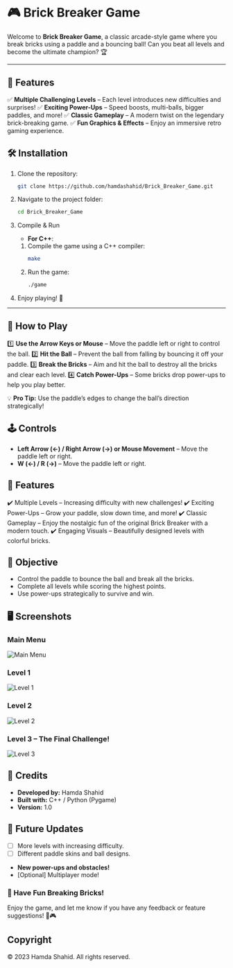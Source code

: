 # 🎮 Brick Breaker Game

Welcome to **Brick Breaker Game**, a classic arcade-style game where you break bricks using a paddle and a bouncing ball! Can you beat all levels and become the ultimate champion? 🏆

---

## 🚀 Features
✅ **Multiple Challenging Levels** – Each level introduces new difficulties and surprises!
✅ **Exciting Power-Ups** – Speed boosts, multi-balls, bigger paddles, and more!
✅ **Classic Gameplay** – A modern twist on the legendary brick-breaking game.
✅ **Fun Graphics & Effects** – Enjoy an immersive retro gaming experience.

## 🛠 Installation

1. Clone the repository:
   ```sh
   git clone https://github.com/hamdashahid/Brick_Breaker_Game.git
   ```
2. Navigate to the project folder:
   ```sh
   cd Brick_Breaker_Game
   ```
3. Compile & Run 
   - **For C++**:
    1. Compile the game using a C++ compiler:
        ```sh
        make
        ```
    2. Run the game:
        ```sh
        ./game
        ```

4. Enjoy playing! 🎾

---

## 📜 How to Play

1️⃣ **Use the Arrow Keys or Mouse** – Move the paddle left or right to control the ball.
2️⃣ **Hit the Ball** – Prevent the ball from falling by bouncing it off your paddle.
3️⃣ **Break the Bricks** – Aim and hit the ball to destroy all the bricks and clear each level.
4️⃣ **Catch Power-Ups** – Some bricks drop power-ups to help you play better.

💡 **Pro Tip:** Use the paddle’s edges to change the ball’s direction strategically!

## 🕹️ Controls
- **Left Arrow (←) / Right Arrow (→) or Mouse Movement** – Move the paddle left or right.
- **W (←) / R (→)** – Move the paddle left or right.

## 🎯 Features
✔️ Multiple Levels – Increasing difficulty with new challenges!
✔️ Exciting Power-Ups – Grow your paddle, slow down time, and more!
✔️ Classic Gameplay – Enjoy the nostalgic fun of the original Brick Breaker with a modern touch.
✔️ Engaging Visuals – Beautifully designed levels with colorful bricks.

## 🎯 Objective

- Control the paddle to bounce the ball and break all the bricks.
- Complete all levels while scoring the highest points.
- Use power-ups strategically to survive and win.

## 🖥️ Screenshots

### Main Menu
![Main Menu](path/to/Brick_Breaker_menu.png)

### Level 1
![Level 1](path/to/Brick_Breaker_level1.png)

### Level 2
![Level 2](path/to/Brick_Breaker_level2.png)

### Level 3 – The Final Challenge!
![Level 3](path/to/Brick_Breaker_level3.png)

## 📜 Credits
- **Developed by:** Hamda Shahid
- **Built with:** C++ / Python (Pygame)
- **Version:** 1.0

## 📌 Future Updates
- [ ] More levels with increasing difficulty.
- [ ] Different paddle skins and ball designs.
- **New power-ups and obstacles!**
- [Optional] Multiplayer mode!

### 🚀 Have Fun Breaking Bricks!

Enjoy the game, and let me know if you have any feedback or feature suggestions! 🚀🎮


## Copyright
© 2023 Hamda Shahid. All rights reserved.
